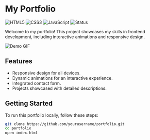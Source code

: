 # My Portfolio

![HTML5](https://img.shields.io/badge/HTML5-E34F26?style=for-the-badge&logo=html5&logoColor=white) ![CSS3](https://img.shields.io/badge/CSS3-1572B6?style=for-the-badge&logo=css3&logoColor=white) ![JavaScript](https://img.shields.io/badge/JavaScript-F7DF1E?style=for-the-badge&logo=javascript&logoColor=black) ![Status](https://img.shields.io/badge/Status-Live-brightgreen?style=for-the-badge)

Welcome to my portfolio! This project showcases my skills in frontend development, including interactive animations and responsive design.

![Demo GIF](link-to-your-gif.gif)

## Features
- Responsive design for all devices.
- Dynamic animations for an interactive experience.
- Integrated contact form.
- Projects showcased with detailed descriptions.

## Getting Started
To run this portfolio locally, follow these steps:

```bash
git clone https://github.com/yourusername/portfolio.git
cd portfolio
open index.html
